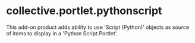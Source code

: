 collective.portlet.pythonscript
===============================

This add-on product adds ability to use 'Script (Python)' objects as source
of items to display in a 'Python Script Portlet'.